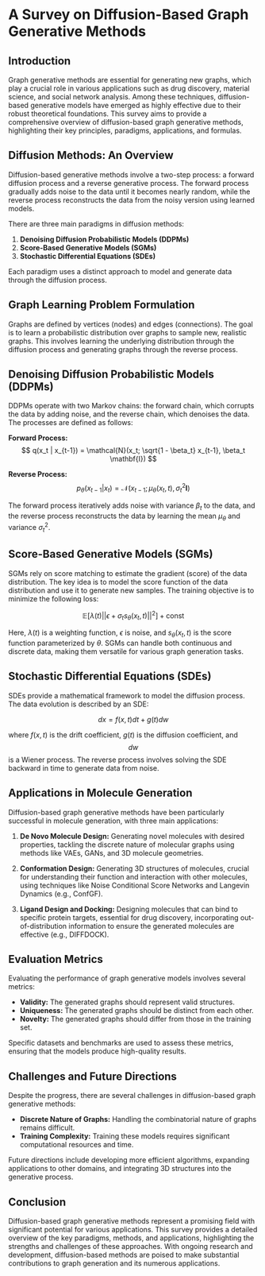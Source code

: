 # A Survey on Diffusion-Based Graph Generative Methods

## Introduction

Graph generative methods are essential for generating new graphs, which play a crucial role in various applications such as drug discovery, material science, and social network analysis. Among these techniques, diffusion-based generative models have emerged as highly effective due to their robust theoretical foundations. This survey aims to provide a comprehensive overview of diffusion-based graph generative methods, highlighting their key principles, paradigms, applications, and formulas.

## Diffusion Methods: An Overview

Diffusion-based generative methods involve a two-step process: a forward diffusion process and a reverse generative process. The forward process gradually adds noise to the data until it becomes nearly random, while the reverse process reconstructs the data from the noisy version using learned models.

There are three main paradigms in diffusion methods:
1. **Denoising Diffusion Probabilistic Models (DDPMs)**
2. **Score-Based Generative Models (SGMs)**
3. **Stochastic Differential Equations (SDEs)**

Each paradigm uses a distinct approach to model and generate data through the diffusion process.

## Graph Learning Problem Formulation

Graphs are defined by vertices (nodes) and edges (connections). The goal is to learn a probabilistic distribution over graphs to sample new, realistic graphs. This involves learning the underlying distribution through the diffusion process and generating graphs through the reverse process.

## Denoising Diffusion Probabilistic Models (DDPMs)

DDPMs operate with two Markov chains: the forward chain, which corrupts the data by adding noise, and the reverse chain, which denoises the data. The processes are defined as follows:

**Forward Process:**
$$ q(x_t | x_{t-1}) = \mathcal{N}(x_t; \sqrt{1 - \beta_t} x_{t-1}, \beta_t \mathbf{I}) $$

**Reverse Process:**
$$ p_\theta(x_{t-1} | x_t) = \mathcal{N}(x_{t-1}; \mu_\theta(x_t, t), \sigma_t^2 \mathbf{I}) $$

The forward process iteratively adds noise with variance $\beta_t$ to the data, and the reverse process reconstructs the data by learning the mean $\mu_\theta$ and variance $\sigma_t^2$.

## Score-Based Generative Models (SGMs)

SGMs rely on score matching to estimate the gradient (score) of the data distribution. The key idea is to model the score function of the data distribution and use it to generate new samples. The training objective is to minimize the following loss:

$$ \mathbb{E}[\lambda(t) || \epsilon + \sigma_t s_\theta(x_t, t) ||^2] + \text{const} $$

Here, $\lambda(t)$ is a weighting function, $\epsilon$ is noise, and $s_\theta(x_t, t)$ is the score function parameterized by $\theta$. SGMs can handle both continuous and discrete data, making them versatile for various graph generation tasks.

## Stochastic Differential Equations (SDEs)

SDEs provide a mathematical framework to model the diffusion process. The data evolution is described by an SDE:

$$ dx = f(x, t)dt + g(t)dw $$

where $f(x, t)$ is the drift coefficient, $g(t)$ is the diffusion coefficient, and $$dw$$ is a Wiener process. The reverse process involves solving the SDE backward in time to generate data from noise.

## Applications in Molecule Generation

Diffusion-based graph generative methods have been particularly successful in molecule generation, with three main applications:

1. **De Novo Molecule Design:** Generating novel molecules with desired properties, tackling the discrete nature of molecular graphs using methods like VAEs, GANs, and 3D molecule geometries.
   
2. **Conformation Design:** Generating 3D structures of molecules, crucial for understanding their function and interaction with other molecules, using techniques like Noise Conditional Score Networks and Langevin Dynamics (e.g., ConfGF).

3. **Ligand Design and Docking:** Designing molecules that can bind to specific protein targets, essential for drug discovery, incorporating out-of-distribution information to ensure the generated molecules are effective (e.g., DIFFDOCK).

## Evaluation Metrics

Evaluating the performance of graph generative models involves several metrics:
- **Validity:** The generated graphs should represent valid structures.
- **Uniqueness:** The generated graphs should be distinct from each other.
- **Novelty:** The generated graphs should differ from those in the training set.

Specific datasets and benchmarks are used to assess these metrics, ensuring that the models produce high-quality results.

## Challenges and Future Directions

Despite the progress, there are several challenges in diffusion-based graph generative methods:
- **Discrete Nature of Graphs:** Handling the combinatorial nature of graphs remains difficult.
- **Training Complexity:** Training these models requires significant computational resources and time.

Future directions include developing more efficient algorithms, expanding applications to other domains, and integrating 3D structures into the generative process.

## Conclusion

Diffusion-based graph generative methods represent a promising field with significant potential for various applications. This survey provides a detailed overview of the key paradigms, methods, and applications, highlighting the strengths and challenges of these approaches. With ongoing research and development, diffusion-based methods are poised to make substantial contributions to graph generation and its numerous applications.
